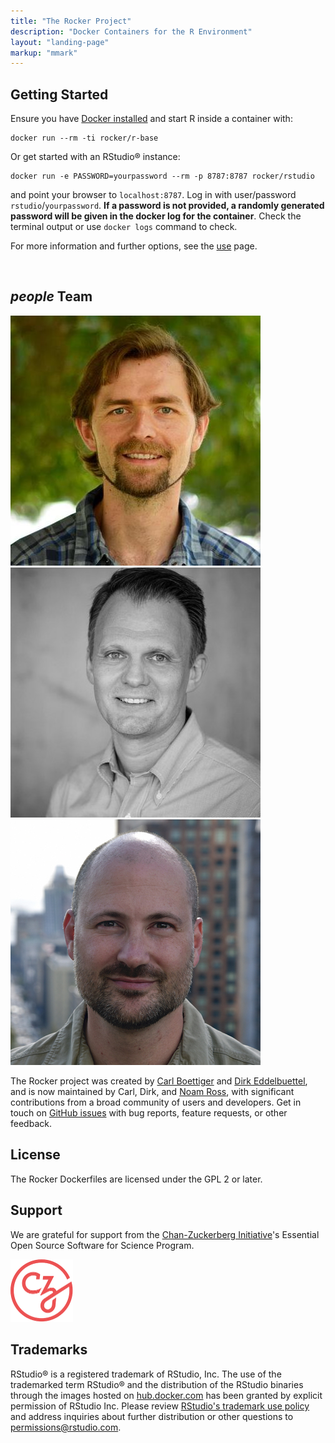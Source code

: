 ```yaml
---
title: "The Rocker Project"
description: "Docker Containers for the R Environment"
layout: "landing-page"
markup: "mmark"
---
```



## <i class="fa fa-rocket"></i> Getting Started ##

Ensure you have [Docker installed](https://docs.docker.com/installation/) and start R inside a container with:

```
docker run --rm -ti rocker/r-base
```

Or get started with an RStudio® instance:

```
docker run -e PASSWORD=yourpassword --rm -p 8787:8787 rocker/rstudio
```

and point your browser to `localhost:8787`.  Log in with user/password `rstudio`/`yourpassword`.
**If a password is not provided, a randomly generated password will be given in the docker log for the container**.  Check the terminal output or use `docker logs` command to check.  

For more information and further options, see the [use](/use) page.

&nbsp;
<h2> <i class="material-icons">people</i> Team </h2>
<div class = "row">
<div class="col-md-4">
<a href="https://twitter.com/cboettig"><img class="img-circle img-raised img-responsive center-block" src="/img/cboettig.jpg"/></a>
</div>
<div class="col-md-4">
<a href="https://twitter.com/eddelbuettel"><img class="img-circle img-raised img-responsive center-block" src="/img/edd.jpg"/></a>
</div>
<div class="col-md-4">
<a href="https://twitter.com/noamross"><img class="img-circle img-raised img-responsive center-block" src="/img/noamross.jpg"/></a>
</div>
</div>

The Rocker project was created by <a href="https://twitter.com/cboettig">Carl Boettiger</a> and <a href="https://twitter.com/eddelbuettel">Dirk Eddelbuettel</a>, and is now maintained by Carl, Dirk, and <a href="https://twitter.com/noamross">Noam Ross</a>, with significant contributions from a broad community of users and developers. Get in touch on [GitHub issues](https://github.com/rocker-org/rocker/issues) with bug reports, feature requests, or other feedback.


## <i class="fa fa-balance-scale"></i> License ##

The Rocker Dockerfiles are licensed under the GPL 2 or later.

## <i class="fa fa-handshake-o"></i> Support ##

We are grateful for support from the <a href="https://chanzuckerberg.com/">Chan-Zuckerberg Initiative</a>'s Essential Open Source Software for Science Program.

 <a href="https://chanzuckerberg.com/"><img style="max-width:100px;" class="img-responsive center-block" src="/img/czi-logo.png"/></a>

##  <i class="fa fa-trademark"></i> Trademarks ##

RStudio® is a registered trademark of RStudio, Inc.  The use of the trademarked term RStudio® and the distribution of the RStudio binaries through the images hosted on [hub.docker.com](https://registry.hub.docker.com/) has been granted by explicit permission of RStudio Inc.  Please review [RStudio's trademark use policy](http://www.rstudio.com/about/trademark/) and address inquiries about further distribution or other questions to [permissions@rstudio.com](emailto:permissions@rstudio.com).



